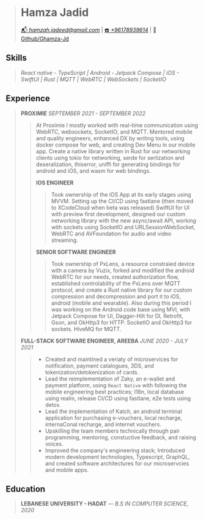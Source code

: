 > # Hamza Jadid
>
> [📬 _hamzah.jadeed@gmail.com_][mail] | [☎️ _+96178939614_][telephone] | 🐙 [Github/Ghamza-Jd][github]

## Skills

> _React native - TypeScript | Android - Jetpack Compose | iOS - SwiftUI | Rust_
> _| MQTT | WebRTC | WebSockets | SocketIO_

## Experience

> **PROXIMIE** _SEPTEMBER 2021 - SEPTEMBER 2022_
>
>> At Proximie I mostly worked with real-time communication using WebRTC, websockets,
>> SocketIO, and MQTT. Mentored mobile and quality engineers, enhanced DX by writing
>> tools, using docker compose for web, and creating Dev Menu in our mobile app.
>> Create a native library written in Rust for our networking clients using
>> tokio for networking, serde for serlization and deseralization, thiserror,
>> uniffi for generating bindings for android and iOS, and wasm for web bindings.
>>
>> **IOS ENGINEER**
>>
>>> Took ownership of the iOS App at its early stages using MVVM.
>>> Setting up the CI/CD using fastlane (then moved to XCodeCloud when beta was released)
>>> SwiftUI for UI with preview first development, designed our custom networking
>>> library with the new async/await API, working with sockets using SocketIO
>>> and URLSessionWebSocket, WebRTC and AVFoundation for audio and video streaming.
>>
>> **SENIOR SOFTWARE ENGINEER**
>>
>>> Took ownership of PxLens, a resource constraied device with a camera by Vuzix,
>>> forked and modified the android WebRTC for our needs, created authorization flow,
>>> established controlability of the PxLens over MQTT protocol, and create a Rust
>>> native library for our custom compression and decompression and port it to iOS,
>>> android (mobile and wearable). Also during this period I was working on the Android
>>> code base using MVI, with Jetpack Compose for UI, Dagger-Hilt for DI, Retrofit,
>>> Gson, and OkHttp3 for HTTP. SocketIO and OkHttp3 for sockets. HiveMQ for MQTT.
>>>
>
> **FULL-STACK SOFTWARE ENGINEER, AREEBA** _JUNE 2020 - JULY 2021_
>
>> - Created and maintined a veriaty of microservices for notification, payment
>> catalogues, 3DS, and tokenization/detokenization of cards.
>> - Lead the reimplementation of Zaky, an e-wallet and payment platform,
>> using `React Native` with following the mobile engineering best practices;
>> I18n, local database using realm, release CI/CD using fastlane, e2e tests
>> using detox.
>> - Lead the implementation of Katch, an android terminal application for
>> purchasing e-vouchers, local recharge, internaConal recharge, and internet vouchers.
>> - Upskilling the team members technically through pair programming, mentoring,
>> constuctive feedback, and raising voices.
>> - Improved the company's engineering stack; Introduced modern development
>> technologies, Typescript, GraphQL, and created software architectures for
>> our microservcies and mobile apps.

## Education

> **LEBANESE UNIVERSITY - HADAT** — _B.S IN COMPUTER SCIENCE, 2020_

[mail]: mailto:hamzah.jadeed@gmail.com
[telephone]: tel:+96178939614
[github]: https://github.com/Ghamza-Jd
